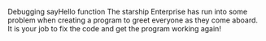 Debugging sayHello function
The starship Enterprise has run into some problem when creating a program to greet everyone as they come aboard. It is your job to fix the code and get the program working again!